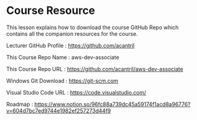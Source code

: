 # Course Resource
This lesson explains how to download the course GitHub Repo which contains all the companion resources for the course.

Lecturer GitHub Profile : https://github.com/acantril

This Course Repo Name : aws-dev-associate

This Course Repo URL : https://github.com/acantril/aws-dev-associate

Windows Git Download : https://git-scm.com

Visual Studio Code URL : https://code.visualstudio.com/

Roadmap : https://www.notion.so/96fc88a739dc45a59174f1acd8a96776?v=604d7bc7ed9744e1982ef257273d44f9